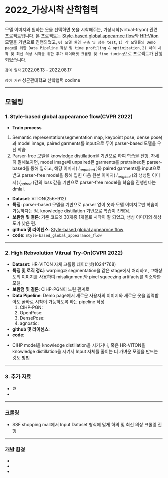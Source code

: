 # 2022_가상시착 산학협력
---

모델 이미지와 원하는 옷을 선택하면 옷을 시착해주는, 가상시착(virtual-tryon) 관련 프로젝트입니다. 본 프로젝트는 [Style-based global appearnce flow](https://github.com/SenHe/Flow-Style-VTON#style-based-global-appearance-flow-for-virtual-try-on-cvpr-2022)와 [HR-Viton](https://github.com/sangyun884/HR-VITON) 모델을 기반으로 진행되었고, `0) 모델 환경 구축 및 성능 test`, `1) 각 모델들의 Demo page를 위한 Data Pipeline 작성 및 time profiling & optimization`, `2) 하의 시착 및 최신 의상 시착을 위한 추가 데이터셋 크롤링 및 fine tuning`으로 프로젝트가 진행되었습니다. 

`참여 일자` 2022.06.13 - 2022.08.17

`참여 기관` 성균관대학교 산학협력 codime

---
## 모델링
### 1. Style-based global appearance flow(CVPR 2022)
- <b>Train process</b>
1) Semantic representation(segmentation map, keypoint pose, dense pose)과 model image, paired garments를 input으로 두어 parser-based 모델을 우선 학습 
2) Parser-free 모델을 knowledge distillation을 기반으로 하여 학습을 진행. 자세히 말해보자면, model image에 unpaired된 garments를 pretrained된 parser-based를 통해 입히고, 해당 이미지( $I_{unpaired}$ )와 paired garments를 input으로 받고 parser-free model을 통해 입힌 다음 원본 이미지( $I_{original}$ )와 생성된 이미지( $I_{paired}$ )간의 loss 값을 기반으로 parser-free model을 학습을 진행한다는 dmlal.
- <b>Dataset</b>: VITON(256*912)
- <b>특징</b>: parser-based 모델을 기반으로 parser 없이 옷과 모델 이미지로만 학습이 가능하다는 점. knowledge distillation 기반으로 학습이 진행됨.
- <b>보완점 및 결론</b>: 기존 코드엣 30개중 1개꼴로 시착이 잘 되었고, 생성 이미지의 해상도가 낮은 편.
- <b>github 및 라이센스</b>: [Style-based global appearnce flow](https://github.com/SenHe/Flow-Style-VTON#style-based-global-appearance-flow-for-virtual-try-on-cvpr-2022)
- <b>code</b>: `Style-based_global_appearance_flow`


---
### 2. High Rebvolution Vitrual Try-On(CVPR 2022)
- <b>Dataset</b>: HR-VITON 자체 크롤링 데이터셋(1024*768)
- <b>특징 및 로직 정리</b>: warping과 segmentation을 같은 stage에서 처리하고, 고해상도의 이미지를 사용하여 misalignment와 pixel squeezing artifacts를 최소화한 모델.
- <b>보완점 및 결론</b>: CIHP-PGN이 느린 관계로 
- <b>Data Pipeline</b>: Demo page에서 새로운 사용자의 이미지와 새로운 옷을 입력받아도 곧바로 시착이 가능하도록 하는 pipeline 작성 
  1) CIHP-PGN: 
  2) OpenPose: 
  3) DensePose: 
  4) agnostic: 
- <b>github 및 라이센스</b>:
- <b>code</b>:
 
* CIHP model을 knowledge distillation을 시키거나, 혹은 HR-VITON을 knowledge distillation을 시켜서 Input 자체를 줄이는 더 가벼운 모델을 만드는 것도 방법

---
### 3. 추가 자료
- ㄹ
- 

---
### 크롤링
- SSF shopping mall에서 Input Dataset 형식에 맞게 하의 및 최신 의상 크롤링 진행
 
---
### 개발 환경
- 
- 
- 
